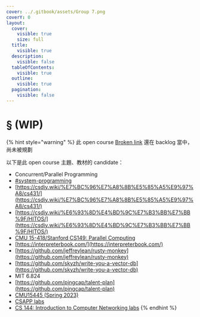 ```yaml
---
cover: ../.gitbook/assets/Group 7.png
coverY: 0
layout:
  cover:
    visible: true
    size: full
  title:
    visible: true
  description:
    visible: false
  tableOfContents:
    visible: true
  outline:
    visible: true
  pagination:
    visible: false
---
```


# § (WIP)

{% hint style="warning" %}
此 open course [Broken link](broken-reference "mention") 還在 backlog 當中，尚未被規劃



以下是此 open course 主題、教材的 candidate：

* Concurrent/Parallel Programming
* [#system-programming](../media/resources.md#system-programming "mention")
* [https://csdiy.wiki/%E7%BC%96%E7%A8%8B%E5%85%A5%E9%97%A8/cs431/](https://csdiy.wiki/%E7%BC%96%E7%A8%8B%E5%85%A5%E9%97%A8/cs431/)
* [https://csdiy.wiki/%E6%93%8D%E4%BD%9C%E7%B3%BB%E7%BB%9F/HITOS/](https://csdiy.wiki/%E6%93%8D%E4%BD%9C%E7%B3%BB%E7%BB%9F/HITOS/)
* [CMU 15-418/Stanford CS149: Parallel Computing](https://csdiy.wiki/%E5%B9%B6%E8%A1%8C%E4%B8%8E%E5%88%86%E5%B8%83%E5%BC%8F%E7%B3%BB%E7%BB%9F/CS149/)
* [https://interpreterbook.com/](https://interpreterbook.com/)
* [https://github.com/jeffreylean/rusty-monkey](https://github.com/jeffreylean/rusty-monkey)
* [https://github.com/skyzh/write-you-a-vector-db](https://github.com/skyzh/write-you-a-vector-db)
* MIT 6.824
* [https://github.com/pingcap/talent-plan](https://github.com/pingcap/talent-plan)
* [CMU15445 (Spring 2023)](https://zhuanlan.zhihu.com/p/624300079)
* [CSAPP labs](https://hansimov.gitbook.io/csapp/labs/labs-overview)
* [CS 144: Introduction to Computer Networking labs](https://cs144.github.io/)
{% endhint %}
